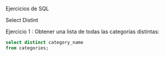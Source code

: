 Ejercicios de SQL

Select Distint

Ejercicio 1 :	Obtener una lista de todas las categorías distintas:

```sql
select distinct category_name
from categories;
``` 
